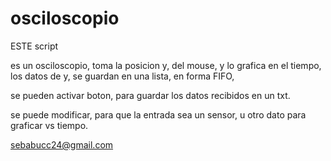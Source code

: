 # osciloscopio

ESTE script

es un osciloscopio, 
toma la posicion y, del mouse, 
y lo grafica en el tiempo, 
los datos de y, se guardan en una lista, 
en forma FIFO, 

se pueden activar boton, para guardar los datos recibidos en un txt. 

se puede modificar, para que la entrada sea un sensor, u otro dato para graficar vs tiempo. 

sebabucc24@gmail.com

